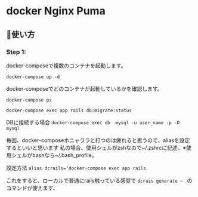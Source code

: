 # docker Nginx Puma
## :memo:使い方

### Step 1: 
docker-composeで複数のコンテナを起動します。

`docker-compose up -d`


docker-composeでどのコンテナが起動しているかを確認します。

`docker-compose ps `


`docker-compose exec app rails db:migrate:status`

DBに接続する場合
`docker-compose exec db  mysql -u user_name -p -D mysql`

毎回、docker-composeホニャララと打つのは疲れると思うので、aliasを設定するといいと思います
私の場合、使用シェルがzshなので~/.zshrcに記述、※使用シェルがbashなら~/.bash_profile。

設定方法
`alias dcrails=‘docker-compose exec app rails`

これをすると、ローカルで普通にrails触っている感覚で
`dcrais generate ~ `
のコマンドが使えます、


